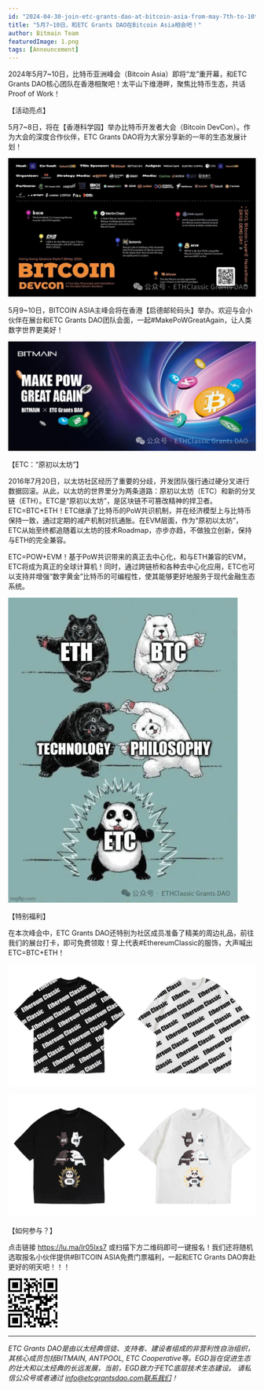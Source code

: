 ```yaml
---
id: "2024-04-30-join-etc-grants-dao-at-bitcoin-asia-from-may-7th-to-10th-cn"
title: "5月7~10日，和ETC Grants DAO在Bitcoin Asia相会吧！"
author: Bitmain Team
featuredImage: 1.png
tags: [Announcement]
---
```


2024年5月7~10日，比特币亚洲峰会（Bitcoin Asia）即将“龙”重开幕，和ETC Grants DAO核心团队在香港相聚吧！太平山下维港畔，聚焦比特币生态，共话Proof of Work！

【活动亮点】

5月7~8日，将在【香港科学园】举办比特币开发者大会（Bitcoin DevCon）。作为大会的深度合作伙伴，ETC Grants DAO将为大家分享新的一年的生态发展计划！

![](./1.png)

5月9~10日，BITCOIN ASIA主峰会将在香港【启德邮轮码头】举办。欢迎与会小伙伴在展台和ETC Grants DAO团队会面，一起#MakePoWGreatAgain，让人类数字世界更美好！

![](./2.png)

【ETC：“原初以太坊”】

2016年7月20日，以太坊社区经历了重要的分歧，开发团队强行通过硬分叉进行数据回滚。从此，以太坊的世界里分为两条道路：原初以太坊（ETC）和新的分叉链（ETH）。ETC是“原初以太坊”，是区块链不可篡改精神的捍卫者。
ETC=BTC+ETH！ETC继承了比特币的PoW共识机制，并在经济模型上与比特币保持一致，通过定期的减产机制对抗通胀。在EVM层面，作为“原初以太坊”，ETC从始至终都追随着以太坊的技术Roadmap，亦步亦趋，不做独立创新，保持与ETH的完全兼容。

ETC=POW+EVM！基于PoW共识带来的真正去中心化，和与ETH兼容的EVM，ETC将成为真正的全球计算机！同时，通过跨链桥和各种去中心化应用，ETC也可以支持并增强“数字黄金”比特币的可编程性，使其能够更好地服务于现代金融生态系统。

![](./3.png)

【特别福利】

在本次峰会中，ETC Grants DAO还特别为社区成员准备了精美的周边礼品，前往我们的展台打卡，即可免费领取！穿上代表#EthereumClassic的服饰，大声喊出ETC=BTC+ETH！

![](./4.png)

![](./5.png)

【如何参与？】

点击链接 https://lu.ma/lr05lxs7 或扫描下方二维码即可一键报名！我们还将随机选取报名小伙伴提供#BITCOIN ASIA免费门票福利，一起和ETC Grants DAO奔赴更好的明天吧！！！

![](./6.png)

---

*ETC Grants DAO是由以太经典信徒、支持者、建设者组成的非营利性自治组织，其核心成员包括BITMAIN, ANTPOOL, ETC Cooperative等。EGD旨在促进生态的壮大和以太经典的长远发展，当前，EGD致力于ETC底层技术生态建设。
请私信公众号或者通过 info@etcgrantsdao.com联系我们！*
